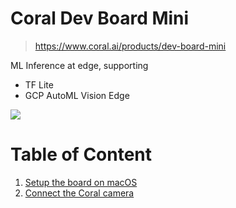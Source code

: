 # Coral Dev Board Mini
> https://www.coral.ai/products/dev-board-mini

ML Inference at edge, supporting
* TF Lite
* GCP AutoML Vision Edge

<img src="https://lh3.googleusercontent.com/de13WbQfoPiZcW_LZ9amfTTw3sIExVAk19BYsXIt9GLNWADq9EWUpkE8RTA5wiEIthLc3cUM0jsTpiafYG0Gu7-sDWZN5ZzdPBaeyg=w2000-rw">

# Table of Content
1. [Setup the board on macOS](01_setup.md)
2. [Connect the Coral camera](02_camera.md)
